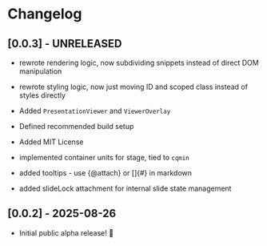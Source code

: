 # Changelog

## [0.0.3] - UNRELEASED

- rewrote rendering logic, now subdividing snippets instead of direct DOM manipulation
- rewrote styling logic, now just moving ID and scoped class instead of styles directly

- Added `PresentationViewer` and `ViewerOverlay`
- Defined recommended build setup
- Added MIT License

- implemented container units for stage, tied to `cqmin`
- added tooltips - use {@attach} or []{#} in markdown
- added slideLock attachment for internal slide state management

## [0.0.2] - 2025-08-26

- Initial public alpha release! 🎉
